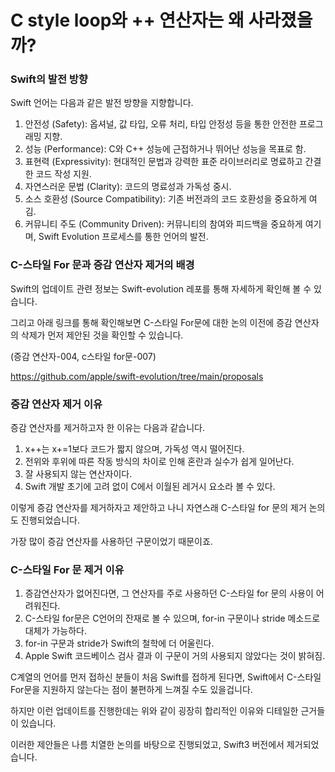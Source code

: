 # C style loop와 ++ 연산자는 왜 사라졌을까?
### Swift의 발전 방향

Swift 언어는 다음과 같은 발전 방향을 지향합니다.

1. 안전성 (Safety): 옵셔널, 값 타입, 오류 처리, 타입 안정성 등을 통한 안전한 프로그래밍 지향.
2. 성능 (Performance): C와 C++ 성능에 근접하거나 뛰어난 성능을 목표로 함.
3. 표현력 (Expressivity): 현대적인 문법과 강력한 표준 라이브러리로 명료하고 간결한 코드 작성 지원.
4. 자연스러운 문법 (Clarity): 코드의 명료성과 가독성 중시.
5. 소스 호환성 (Source Compatibility): 기존 버전과의 코드 호환성을 중요하게 여김.
6. 커뮤니티 주도 (Community Driven): 커뮤니티의 참여와 피드백을 중요하게 여기며, Swift Evolution 프로세스를 통한 언어의 발전.

### C-스타일 For 문과 증감 연산자 제거의 배경

Swift의 업데이트 관련 정보는 Swift-evolution 레포를 통해 자세하게 확인해 볼 수 있습니다.

그리고 아래 링크를 통해 확인해보면 C-스타일 For문에 대한 논의 이전에 증감 연산자의 삭제가 먼저 제안된 것을 확인할 수 있습니다.

(증감 연산자-004, c스타일 for문-007)

https://github.com/apple/swift-evolution/tree/main/proposals

### **증감 연산자 제거 이유**

증감 연산자를 제거하고자 한 이유는 다음과 같습니다.

1. x++는 x+=1보다 코드가 짧지 않으며, 가독성 역시 떨어진다.
2. 전위와 후위에 따른 작동 방식의 차이로 인해 혼란과 실수가 쉽게 일어난다.
3. 잘 사용되지 않는 연산자이다.
4. Swift 개발 초기에 고려 없이 C에서 이월된 레거시 요소라 볼 수 있다.

이렇게 증감 연산자를 제거하자고 제안하고 나니 자연스래 C-스타일 for 문의 제거 논의도 진행되었습니다.

가장 많이 증감 연산자를 사용하던 구문이었기 때문이죠.

### C-스타일 For 문 제거 이유

1. 증감연산자가 없어진다면, 그 연산자를 주로 사용하던 C-스타일 for 문의 사용이 어려워진다.
2. C-스타일 for문은 C언어의 잔재로 볼 수 있으며, for-in 구문이나 stride 메소드로 대체가 가능하다.
3. for-in 구문과 stride가 Swift의 철학에 더 어울린다.
4. Apple Swift 코드베이스 검사 결과 이 구문이 거의 사용되지 않았다는 것이 밝혀짐.

C계열의 언어를 먼저 접하신 분들이 처음 Swift를 접하게 된다면, Swift에서 C-스타일 For문을 지원하지 않는다는 점이 불편하게 느껴질 수도 있을겁니다.

하지만 이런 업데이트를 진행한데는 위와 같이 굉장히 합리적인 이유와 디테일한 근거들이 있습니다.

이러한 제안들은 나름 치열한 논의를 바탕으로 진행되었고, Swift3 버전에서 제거되었습니다.
